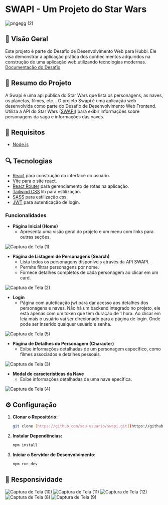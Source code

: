 # SWAPI - Um Projeto do Star Wars

![pngegg (2)](https://github.com/user-attachments/assets/def41bc1-18d2-407f-a5c2-f06fe14fabc2)

## 📌 Visão Geral

Este projeto é parte do Desafio de Desenvolvimento Web para Hubbi. Ele visa demonstrar a aplicação prática dos conhecimentos adquiridos na construção de uma aplicação web utilizando tecnologias modernas. [Documentação do Desafio](https://drive.google.com/file/d/1FIkXvwZoCpDOfaddE-XAStRrE_86FDIg/view?pli=1) 

## 📝 Resumo do Projeto

A Swapi é uma api pública do Star Wars que lista os personagens, as naves, os planetas, filmes, etc. . O projeto Swapi é uma aplicação web desenvolvida como parte do Desafio de Desenvolvimento Web Frontend. Utiliza a API do Star Wars ([SWAPI](https://swapi.dev/)) para exibir informações sobre personagens da saga e informações das naves.

## 📝 Requisitos

- [Node.js](https://nodejs.org/en/) 

## 🔍 Tecnologias

- [React](https://pt-br.reactjs.org) para construção da interface do usuário.
- [Vite](https://vitejs.dev/) para o site react.
- [React Router](https://reactrouter.com) para gerenciamento de rotas na aplicação.
- [Tailwind CSS](https://tailwindcss.com/) lib para estilização.
- [SASS](https://sass-lang.com/) para estilização css.
- [JWT](https://jwt.io/) para autenticação de login.


### Funcionalidades

- **Página Inicial (Home)**
  - Apresenta uma visão geral do projeto e um menu com links para outras seções.
    
![Captura de Tela (1)](https://github.com/user-attachments/assets/b21d4d21-e406-42eb-930f-8f4bd2218cea)

  
- **Página de Listagem de Personagens (Search)**
  - Lista todos os personagens disponíveis através da API SWAPI.
  - Permite filtrar personagens por nome.
  - Fornece detalhes completos de cada personagem ao clicar em um card.

![Captura de Tela (2)](https://github.com/user-attachments/assets/ba25caa5-555b-4366-a7aa-fde8b7a5d5cc)


- **Login**
  - Página com auteticação jwt para dar acesso aos detalhes dos personagens e naves. Não há um backend integrado no projeto, ele está apenas com um token que tem duração de 1 hora. Ao clicar em leia mais o usuário vai ser direcionado para a página de login. Onde pode ser inserido qualquer usuário e senha.
 
![Captura de Tela (5)](https://github.com/user-attachments/assets/08058145-fabb-4a33-b7bf-0ac45acb4d12)

  
- **Página de Detalhes do Personagem (Character)**
  - Exibe informações detalhadas de um personagem específico, como filmes associados e detalhes pessoais.
    
![Captura de Tela (3)](https://github.com/user-attachments/assets/88456a54-83d9-4f19-9e3a-40ff419ecd6a)

    
- **Modal de caracteristicas da Nave**
  - Exibe informações detalhadas de uma nave epecífica.

![Captura de Tela (4)](https://github.com/user-attachments/assets/6a80573b-8f20-4d15-94c6-aa6a055b31ee)


## ⚙️ Configuração

1. **Clonar o Repositório:**

   ```bash
   git clone [https://github.com/seu-usuario/swapi.git](https://github.com/ThalitaCesar/swapi.git)
   ```

2. **Instalar Dependências:**

   ```bash
   npm install
   ```

3. **Iniciar o Servidor de Desenvolvimento:**

   ```bash
   npm run dev
   ```
## 📌 Responsividade

![Captura de Tela (10)](https://github.com/user-attachments/assets/8a110857-422d-4056-bf7f-36c36cd849ff)
![Captura de Tela (11)](https://github.com/user-attachments/assets/99e00ddb-6566-41a1-86ab-81169fd7a40d)
![Captura de Tela (12)](https://github.com/user-attachments/assets/98067042-34d6-4b3c-a575-2e06f426c7cd)
![Captura de Tela (8)](https://github.com/user-attachments/assets/c2642aed-e711-4bcb-a953-5837c529bb3a)
![Captura de Tela (9)](https://github.com/user-attachments/assets/3287a836-9b10-43d8-9bfc-e3b05bf65af7)




